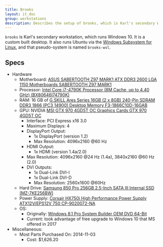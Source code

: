 ```yaml
---
title: Brooks
layout: it_doc
group: workstations
description: Describes the setup of brooks, which is Karl's secondary Windows workstation and gaming box.
---
```


`brooks` is Karl's secondary workstation, which runs Windows 10. It is a custom built desktop. It also runs Ubuntu via the [Windows Subsystem for Linux](https://docs.microsoft.com/en-us/windows/wsl/about), and that pseudo-system is named `brooks-wsl`.

## Specs

* Hardware
    * Motherboard: [ASUS SABERTOOTH Z97 MARK1 ATX DDR3 2600 LGA 1150 Motherboards SABERTOOTH Z97 MARK1](https://smile.amazon.com/gp/product/B00K2MASDK/ref=oh_aui_detailpage_o00_s00?ie=UTF8&psc=1)
    * Processor: [Intel Core i7-4790K Processor (8M Cache, up to 4.40 GHz) (BX80646I74790K)](https://smile.amazon.com/gp/product/B00KPRWAX8/ref=od_aui_detailpages00?ie=UTF8&psc=1)
    * RAM: 16 GB of [G.SKILL Ares Series 16GB (2 x 8GB) 240-Pin SDRAM DDR3 1866 (PC3 14900) Desktop Memory F3-1866C10D-16GAB](https://smile.amazon.com/gp/product/B007GWMR6U/ref=od_aui_detailpages01?ie=UTF8&psc=1)
    * GPU: NVIDIA [MSI GTX 970 4GD5T OC Graphics Cards GTX 970 4GD5T OC](https://smile.amazon.com/gp/product/B00NN0GIA0/ref=od_aui_detailpages00?ie=UTF8&psc=1)
        * Interface: PCI Express x16 3.0
        * Maximum Displays: 4
        * DisplayPort Output:
            * 1x DisplayPort (version 1.2)
            * Max Resolution: 4096x2160 @60 Hz
        * HDMI Output:
            * 1x HDMI (version 1.4a/2.0)
        * Max Resolution: 4096x2160 @24 Hz (1.4a), 3840x2160 @60 Hz (2.0)
        * DVI Outputs:
            * 1x Dual-Link DVI-I
            * 1x Dual-Link DVI-D
            * Max Resolution: 2560x1600 @60Hz
    * Hard Drive: [Samsung 850 Pro 256GB 2.5-Inch SATA III Internal SSD (MZ-7KE256BW)](https://smile.amazon.com/gp/product/B00LF10KNA/ref=od_aui_detailpages00?ie=UTF8&psc=1)
    * Power Supply: [Corsair HX750i High Performance Power Supply ATX12V/EPS12V 750 CP-9020072-NA](https://smile.amazon.com/gp/product/B00M2UINC8/ref=oh_aui_detailpage_o00_s00?ie=UTF8&psc=1)
    * OS:
        * Originally: [Windows 8.1 Pro System Builder OEM DVD 64-Bit](https://smile.amazon.com/gp/product/B00F3ZN0CC/ref=oh_aui_detailpage_o00_s02?ie=UTF8&psc=1)
        * Current: took advantage of free upgrade to Windows 10 that MS offered in 2017
* Miscellaneous:
    * Most Parts Purchased On: 2014-11-03
        * Cost: $1,626.20
